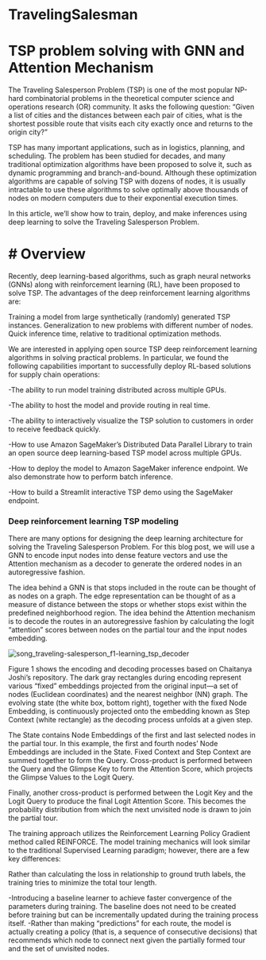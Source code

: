 # TravelingSalesman
# TSP problem solving with GNN and Attention Mechanism
 
 The Traveling Salesperson Problem (TSP) is one of the most popular NP-hard combinatorial problems in the theoretical computer science and operations research (OR) community. It asks the following question: “Given a list of cities and the distances between each pair of cities, what is the shortest possible route that visits each city exactly once and returns to the origin city?”

TSP has many important applications, such as in logistics, planning, and scheduling. The problem has been studied for decades, and many traditional optimization algorithms have been proposed to solve it, such as dynamic programming and branch-and-bound. Although these optimization algorithms are capable of solving TSP with dozens of nodes, it is usually intractable to use these algorithms to solve optimally above thousands of nodes on modern computers due to their exponential execution times.

In this article, we’ll show how to train, deploy, and make inferences using deep learning to solve the Traveling Salesperson Problem.

# # Overview

Recently, deep learning-based algorithms, such as graph neural networks (GNNs) along with reinforcement learning (RL), have been proposed to solve TSP. The advantages of the deep reinforcement learning algorithms are:

Training a model from large synthetically (randomly) generated TSP instances.
Generalization to new problems with different number of nodes.
Quick inference time, relative to traditional optimization methods.

We are interested in applying open source TSP deep reinforcement learning algorithms in solving practical problems. In particular, we found the following capabilities important to successfully deploy RL-based solutions for supply chain operations:

-The ability to run model training distributed across multiple GPUs.

-The ability to host the model and provide routing in real time.

-The ability to interactively visualize the TSP solution to customers in order to receive feedback quickly.

-How to use Amazon SageMaker’s Distributed Data Parallel Library to train an open source deep learning-based TSP model across multiple GPUs.

-How to deploy the model to Amazon SageMaker inference endpoint. We also demonstrate how to perform batch inference.

-How to build a Streamlit interactive TSP demo using the SageMaker endpoint.


### Deep reinforcement learning TSP modeling

There are many options for designing the deep learning architecture for solving the Traveling Salesperson Problem. For this blog post, we will use a GNN to encode input nodes into dense feature vectors and use the Attention mechanism as a decoder to generate the ordered nodes in an autoregressive fashion.

The idea behind a GNN is that stops included in the route can be thought of as nodes on a graph. The edge representation can be thought of as a measure of distance between the stops or whether stops exist within the predefined neighborhood region.
The idea behind the Attention mechanism is to decode the routes in an autoregressive fashion by calculating the logit “attention” scores between nodes on the partial tour and the input nodes embedding.

![song_traveling-salesperson_f1-learning_tsp_decoder](https://user-images.githubusercontent.com/33089347/184277823-b46f0c4a-ac68-4d98-81cc-50b233b400b4.png)

Figure 1 shows the encoding and decoding processes based on Chaitanya Joshi’s repository. The dark gray rectangles during encoding represent various “fixed” embeddings projected from the original input—a set of nodes (Euclidean coordinates) and the nearest neighbor (NN) graph. The evolving state (the white box, bottom right), together with the fixed Node Embedding, is continuously projected onto the embedding known as Step Context (white rectangle) as the decoding process unfolds at a given step.

The State contains Node Embeddings of the first and last selected nodes in the partial tour. In this example, the first and fourth nodes’ Node Embeddings are included in the State. Fixed Context and Step Context are summed together to form the Query. Cross-product is performed between the Query and the Glimpse Key to form the Attention Score, which projects the Glimpse Values to the Logit Query.

Finally, another cross-product is performed between the Logit Key and the Logit Query to produce the final Logit Attention Score. This becomes the probability distribution from which the next unvisited node is drawn to join the partial tour.

The training approach utilizes the Reinforcement Learning Policy Gradient method called REINFORCE. The model training mechanics will look similar to the traditional Supervised Learning paradigm; however, there are a few key differences:

Rather than calculating the loss in relationship to ground truth labels, the training tries to minimize the total tour length.

-Introducing a baseline learner to achieve faster convergence of the parameters during training. The baseline does not need to be created before training but can be incrementally updated during the training process itself.
-Rather than making “predictions” for each route, the model is actually creating a policy (that is, a sequence of consecutive decisions) that recommends which node to connect next given the partially formed tour and the set of unvisited nodes.


